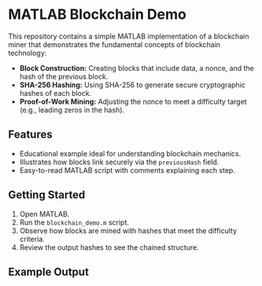 # MATLAB Blockchain Demo

This repository contains a simple MATLAB implementation of a blockchain miner that demonstrates the fundamental concepts of blockchain technology:

- **Block Construction:** Creating blocks that include data, a nonce, and the hash of the previous block.
- **SHA-256 Hashing:** Using SHA-256 to generate secure cryptographic hashes of each block.
- **Proof-of-Work Mining:** Adjusting the nonce to meet a difficulty target (e.g., leading zeros in the hash).

## Features

- Educational example ideal for understanding blockchain mechanics.
- Illustrates how blocks link securely via the `previousHash` field.
- Easy-to-read MATLAB script with comments explaining each step.

## Getting Started

1. Open MATLAB.
2. Run the `blockchain_demo.m` script.
3. Observe how blocks are mined with hashes that meet the difficulty criteria.
4. Review the output hashes to see the chained structure.

## Example Output

